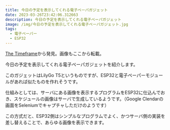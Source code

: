 ```yaml
---
title: 今日の予定を表示してくれる電子ペーパガジェット
date: 2023-03-26T23:42:06.312663
description: 今日の予定を表示してくれる電子ペーパガジェット
image: /img/今日の予定を表示してくれる電子ペーパガジェット.jpg
tags:
  - 電子ペーパー
  - ESP32
---
```

[The Timeframe](https://hackaday.io/project/190080-the-timeframe)から発見。画像もここから転載。

今日の予定を表示してくれる電子ペーパガジェットを紹介します。

このガジェットはLilyGo T5というものですが、ESP32と電子ペーパーモジュールがあれば似たものを作れそうです。

仕組みとしては、サーバにある画像を表示するプログラムをESP32に仕込んでおき、スケジュールの画像はサーバで生成しているようです。（Google Clendarの画面をSeleniumでキャプチャしただけのようです）

この方式だと、ESP32側はシンプルなプログラムでよく、かつサーバ側の実装を差し替えることで、あらゆる画像を表示できます。



